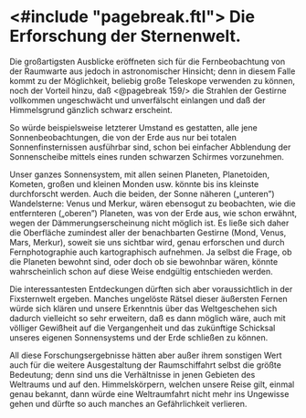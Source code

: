 <#include "pagebreak.ftl">
Die Erforschung der Sternenwelt.
================================

Die großartigsten Ausblicke eröffneten sich für die Fernbeobachtung
von der Raumwarte aus jedoch in astronomischer Hinsicht;
denn in diesem Falle kommt zu der Möglichkeit, beliebig
große Teleskope verwenden zu können, noch der Vorteil hinzu, daß
\<@pagebreak 159/> die Strahlen der Gestirne vollkommen ungeschwächt und unverfälscht
einlangen und daß der Himmelsgrund gänzlich schwarz
erscheint.

So würde beispielsweise letzterer Umstand es gestatten, alle jene
Sonnenbeobachtungen, die von der Erde aus nur bei totalen
Sonnenfinsternissen ausführbar sind, schon bei einfacher Abblendung
der Sonnenscheibe mittels eines runden schwarzen Schirmes
vorzunehmen.

Unser ganzes Sonnensystem, mit allen seinen Planeten, Planetoiden‚
Kometen, großen und kleinen Monden usw. könnte
bis ins kleinste durchforscht werden. Auch die beiden, der Sonne
näheren („unteren”) Wandelsterne: Venus und Merkur, wären
ebensogut zu beobachten, wie die entfernteren („oberen”) Planeten,
was von der Erde aus, wie schon erwähnt, wegen der
Dämmerungserscheinung nicht möglich ist. Es ließe sich daher
die Oberfläche zumindest aller der benachbarten Gestirne (Mond,
Venus, Mars, Merkur), soweit sie uns sichtbar wird, genau erforschen
und durch Fernphotographie auch kartographisch aufnehmen.
Ja selbst die Frage, ob die Planeten bewohnt sind,
oder doch ob sie bewohnbar wären, könnte wahrscheinlich schon
auf diese Weise endgültig entschieden werden.

Die interessantesten Entdeckungen dürften sich aber voraussichtlich
in der Fixsternwelt ergeben. Manches ungelöste Rätsel
dieser äußersten Fernen würde sich klären und unsere Erkenntnis
über das Weltgeschehen sich dadurch vielleicht so sehr erweitern,
daß es dann möglich wäre, auch mit völliger Gewißheit auf die
Vergangenheit und das zukünftige Schicksal unseres eigenen
Sonnensystems und der Erde schließen zu können.

All diese Forschungsergebnisse hätten aber außer ihrem sonstigen
Wert auch für die weitere Ausgestaltung der Raumschiffahrt
selbst die größte Bedeutung; denn sind uns die Verhältnisse in
jenen Gebieten des Weltraums und auf den. Himmelskörpern,
welchen unsere Reise gilt, einmal genau bekannt, dann würde
eine Weltraumfahrt nicht mehr ins Ungewisse gehen und dürfte
so auch manches an Gefährlichkeit verlieren.

